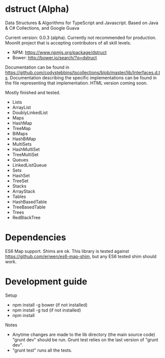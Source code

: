 dstruct (Alpha)
====

Data Structures & Algorithms for TypeScript and Javascript. Based on Java & C# Collections, and Google Guava

Current version: 0.0.3 (alpha). Currently not recommended for production. Moonlit project that is accepting contributors of all skill levels.
 * NPM: https://www.npmjs.org/package/dstruct
 * Bower: http://bower.io/search/?q=dstruct

Documentation can be found in https://github.com/codystebbins/tscollections/blob/master/lib/Interfaces.d.ts.
Documentation describing the specific implementations can be found in the file representing that implementation. HTML version coming soon.

Mostly finished and tested.
* Lists
 * ArrayList
 * DoublyLinkedList
* Maps
 * HashMap
 * TreeMap
* BiMaps
 * HashBiMap
* MultiSets
 * HashMultiSet
 * TreeMultiSet
* Queues
 * LinkedListQueue
* Sets
 * HashSet
 * TreeSet
* Stacks
 * ArrayStack
* Tables
 * HashBasedTable
 * TreeBasedTable
* Trees
 * RedBlackTree


Dependencies
====

ES6 Map support. Shims are ok. This library is tested against https://github.com/eriwen/es6-map-shim, but any ES6 tested shim should work.

Development guide
====

Setup
* npm install -g bower (if not installed)
* npm install -g tsd (if not installed)
* npm install

Notes
* Anytime changes are made to the lib directory (the main source code) "grunt dev" should be run. Grunt test relies on the last version of "grunt dev".
* "grunt test" runs all the tests.